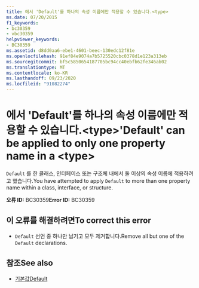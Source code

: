 ```yaml
---
title: 에서 'Default'를 하나의 속성 이름에만 적용할 수 있습니다.<type>
ms.date: 07/20/2015
f1_keywords:
- bc30359
- vbc30359
helpviewer_keywords:
- BC30359
ms.assetid: d8dd0aa6-ebe1-4601-beec-130edc12f81e
ms.openlocfilehash: 91ef84e9074a7b5725520cbc0378d1e123a313eb
ms.sourcegitcommit: bf5c5850654187705bc94cc40ebfb62fe346ab02
ms.translationtype: MT
ms.contentlocale: ko-KR
ms.lasthandoff: 09/23/2020
ms.locfileid: "91082274"
---
```

# <a name="default-can-be-applied-to-only-one-property-name-in-a-type"></a><span data-ttu-id="de485-102">에서 'Default'를 하나의 속성 이름에만 적용할 수 있습니다.\<type></span><span class="sxs-lookup"><span data-stu-id="de485-102">'Default' can be applied to only one property name in a \<type></span></span>

<span data-ttu-id="de485-103">`Default` 를 한 클래스, 인터페이스 또는 구조체 내에서 둘 이상의 속성 이름에 적용하려고 했습니다.</span><span class="sxs-lookup"><span data-stu-id="de485-103">You have attempted to apply `Default` to more than one property name within a class, interface, or structure.</span></span>  
  
 <span data-ttu-id="de485-104">**오류 ID:** BC30359</span><span class="sxs-lookup"><span data-stu-id="de485-104">**Error ID:** BC30359</span></span>  
  
## <a name="to-correct-this-error"></a><span data-ttu-id="de485-105">이 오류를 해결하려면</span><span class="sxs-lookup"><span data-stu-id="de485-105">To correct this error</span></span>  
  
- <span data-ttu-id="de485-106">`Default` 선언 중 하나만 남기고 모두 제거합니다.</span><span class="sxs-lookup"><span data-stu-id="de485-106">Remove all but one of the `Default` declarations.</span></span>  
  
## <a name="see-also"></a><span data-ttu-id="de485-107">참조</span><span class="sxs-lookup"><span data-stu-id="de485-107">See also</span></span>

- [<span data-ttu-id="de485-108">기본값</span><span class="sxs-lookup"><span data-stu-id="de485-108">Default</span></span>](../language-reference/modifiers/default.md)
